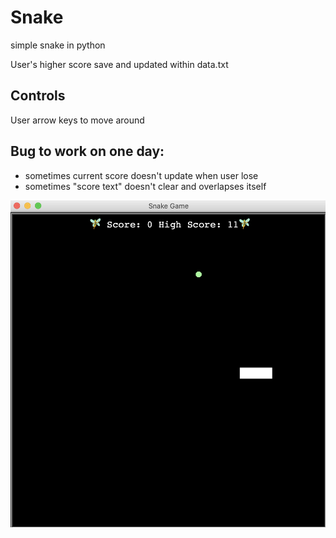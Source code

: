 # Snake

simple snake in python

User's higher score save and updated within data.txt

## Controls

User arrow keys to move around


## Bug to work on one day:

- sometimes current score doesn't update when user lose
- sometimes "score text" doesn't clear and overlapses itself 

![Snake_Image](snake.jpg)

